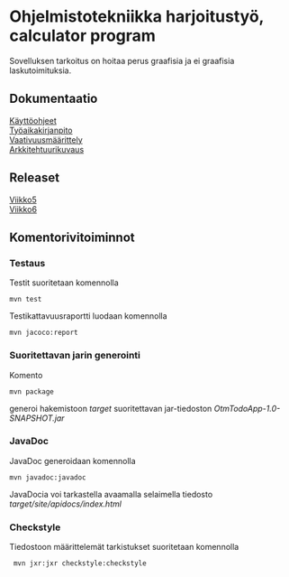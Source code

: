 # Ohjelmistotekniikka harjoitustyö, calculator program
Sovelluksen tarkoitus on hoitaa perus graafisia ja ei graafisia laskutoimituksia.


## Dokumentaatio
[Käyttöohjeet](https://github.com/JaakkoRE/ot-harjoitustyo/blob/master/Laskin%20Sovellus/Dokumentaatio/K%C3%A4ytt%C3%B6ohje.md) <br>
[Työaikakirjanpito](https://github.com/JaakkoRE/ot-harjoitustyo/blob/master/Laskin%20Sovellus/Dokumentaatio/Ty%C3%B6aikakirjanpito.md) <br>
[Vaativuusmäärittely](https://github.com/JaakkoRE/ot-harjoitustyo/blob/master/Laskin%20Sovellus/Dokumentaatio/Vaatimusm%C3%A4%C3%A4rittely.md) <br>
[Arkkitehtuurikuvaus](https://github.com/JaakkoRE/ot-harjoitustyo/blob/master/Laskin%20Sovellus/Dokumentaatio/arkkitehtuuri.md)
## Releaset
[Viikko5](https://github.com/JaakkoRE/ot-harjoitustyo/releases/tag/viikko5) <br>
[Viikko6](https://github.com/JaakkoRE/ot-harjoitustyo/releases/tag/Viikko6)
## Komentorivitoiminnot
### Testaus

Testit suoritetaan komennolla
```
mvn test
```
Testikattavuusraportti luodaan komennolla
```
mvn jacoco:report
```
### Suoritettavan jarin generointi

Komento

```
mvn package
```

generoi hakemistoon _target_ suoritettavan jar-tiedoston _OtmTodoApp-1.0-SNAPSHOT.jar_

### JavaDoc

JavaDoc generoidaan komennolla

```
mvn javadoc:javadoc
```

JavaDocia voi tarkastella avaamalla selaimella tiedosto _target/site/apidocs/index.html_
### Checkstyle

Tiedostoon määrittelemät tarkistukset suoritetaan komennolla
```
 mvn jxr:jxr checkstyle:checkstyle
```
